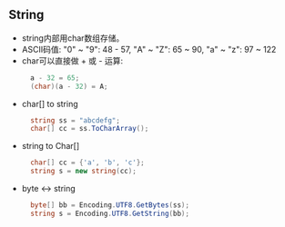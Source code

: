 ## String

- string内部用char数组存储。
- ASCII码值: "0" ~ "9": 48 - 57, "A" ~ "Z": 65 ~ 90, "a" ~ "z": 97 ~ 122
- char可以直接做 + 或 - 运算:
  ```C#
    a - 32 = 65;
    (char)(a - 32) = A;
  ```
- char[] to string
  ```C#
    string ss = "abcdefg";
    char[] cc = ss.ToCharArray();
  ```
- string to Char[]
  ```C#
    char[] cc = {'a', 'b', 'c'};
    string s = new string(cc);
  ```
- byte <-> string
  ```C#
    byte[] bb = Encoding.UTF8.GetBytes(ss);
    string s = Encoding.UTF8.GetString(bb);
  ```
  
